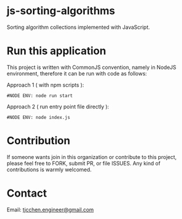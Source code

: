 # js-sorting-algorithms
Sorting algorithm collections implemented with JavaScript.

# Run this application
This project is written with CommonJS convention, namely in NodeJS environment, therefore it can be run with code as follows:

Approach 1 ( with npm scripts ):
```
#NODE ENV: node run start
```

Approach 2 ( run entry point file directly ):
```
#NODE ENV: node index.js
```

# Contribution
If someone wants join in this organization or contribute to this project, please feel free to FORK, submit PR, or file ISSUES. Any kind of contributions is warmly welcomed.

# Contact
Email: tjcchen.engineer@gmail.com
